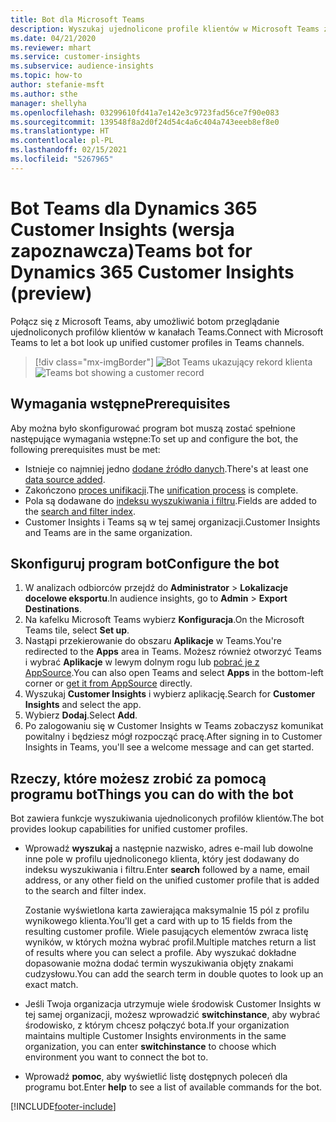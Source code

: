 ```yaml
---
title: Bot dla Microsoft Teams
description: Wyszukaj ujednolicone profile klientów w Microsoft Teams za pomocą bota.
ms.date: 04/21/2020
ms.reviewer: mhart
ms.service: customer-insights
ms.subservice: audience-insights
ms.topic: how-to
author: stefanie-msft
ms.author: sthe
manager: shellyha
ms.openlocfilehash: 03299610fd41a7e142e3c9723fad56ce7f90e083
ms.sourcegitcommit: 139548f8a2d0f24d54c4a6c404a743eeeb8ef8e0
ms.translationtype: HT
ms.contentlocale: pl-PL
ms.lasthandoff: 02/15/2021
ms.locfileid: "5267965"
---
```

# <a name="teams-bot-for-dynamics-365-customer-insights-preview"></a><span data-ttu-id="1e917-103">Bot Teams dla Dynamics 365 Customer Insights (wersja zapoznawcza)</span><span class="sxs-lookup"><span data-stu-id="1e917-103">Teams bot for Dynamics 365 Customer Insights (preview)</span></span>

<span data-ttu-id="1e917-104">Połącz się z Microsoft Teams, aby umożliwić botom przeglądanie ujednoliconych profilów klientów w kanałach Teams.</span><span class="sxs-lookup"><span data-stu-id="1e917-104">Connect with Microsoft Teams to let a bot look up unified customer profiles in Teams channels.</span></span>

> [!div class="mx-imgBorder"]
> <span data-ttu-id="1e917-105">![Bot Teams ukazujący rekord klienta](media/teams-bot.png "Bot Teams ukazujący rekord klienta")</span><span class="sxs-lookup"><span data-stu-id="1e917-105">![Teams bot showing a customer record](media/teams-bot.png "Teams bot showing a customer record")</span></span>

## <a name="prerequisites"></a><span data-ttu-id="1e917-106">Wymagania wstępne</span><span class="sxs-lookup"><span data-stu-id="1e917-106">Prerequisites</span></span>

<span data-ttu-id="1e917-107">Aby można było skonfigurować program bot muszą zostać spełnione następujące wymagania wstępne:</span><span class="sxs-lookup"><span data-stu-id="1e917-107">To set up and configure the bot, the following prerequisites must be met:</span></span>

- <span data-ttu-id="1e917-108">Istnieje co najmniej jedno [dodane źródło danych](data-sources.md).</span><span class="sxs-lookup"><span data-stu-id="1e917-108">There's at least one [data source added](data-sources.md).</span></span>
- <span data-ttu-id="1e917-109">Zakończono [proces unifikacji](data-unification.md).</span><span class="sxs-lookup"><span data-stu-id="1e917-109">The [unification process](data-unification.md) is complete.</span></span>
- <span data-ttu-id="1e917-110">Pola są dodawane do [indeksu wyszukiwania i filtru](search-filter-index.md).</span><span class="sxs-lookup"><span data-stu-id="1e917-110">Fields are added to the [search and filter index](search-filter-index.md).</span></span>
- <span data-ttu-id="1e917-111">Customer Insights i Teams są w tej samej organizacji.</span><span class="sxs-lookup"><span data-stu-id="1e917-111">Customer Insights and Teams are in the same organization.</span></span>

## <a name="configure-the-bot"></a><span data-ttu-id="1e917-112">Skonfiguruj program bot</span><span class="sxs-lookup"><span data-stu-id="1e917-112">Configure the bot</span></span>

1. <span data-ttu-id="1e917-113">W analizach odbiorców przejdź do **Administrator** > **Lokalizacje docelowe eksportu**.</span><span class="sxs-lookup"><span data-stu-id="1e917-113">In audience insights, go to **Admin** > **Export Destinations**.</span></span>
1. <span data-ttu-id="1e917-114">Na kafelku Microsoft Teams wybierz **Konfiguracja**.</span><span class="sxs-lookup"><span data-stu-id="1e917-114">On the Microsoft Teams tile, select **Set up**.</span></span>
1. <span data-ttu-id="1e917-115">Nastąpi przekierowanie do obszaru **Aplikacje** w Teams.</span><span class="sxs-lookup"><span data-stu-id="1e917-115">You're redirected to the **Apps** area in Teams.</span></span> <span data-ttu-id="1e917-116">Możesz również otworzyć Teams i wybrać **Aplikacje** w lewym dolnym rogu lub [pobrać je z AppSource](https://go.microsoft.com/fwlink/?linkid=2124104).</span><span class="sxs-lookup"><span data-stu-id="1e917-116">You can also open Teams and select **Apps** in the bottom-left corner or [get it from AppSource](https://go.microsoft.com/fwlink/?linkid=2124104) directly.</span></span>
1. <span data-ttu-id="1e917-117">Wyszukaj **Customer Insights** i wybierz aplikację.</span><span class="sxs-lookup"><span data-stu-id="1e917-117">Search for **Customer Insights** and select the app.</span></span>
1. <span data-ttu-id="1e917-118">Wybierz **Dodaj**.</span><span class="sxs-lookup"><span data-stu-id="1e917-118">Select **Add**.</span></span>
1. <span data-ttu-id="1e917-119">Po zalogowaniu się w Customer Insights w Teams zobaczysz komunikat powitalny i będziesz mógł rozpocząć pracę.</span><span class="sxs-lookup"><span data-stu-id="1e917-119">After signing in to Customer Insights in Teams, you'll see a welcome message and can get started.</span></span>

## <a name="things-you-can-do-with-the-bot"></a><span data-ttu-id="1e917-120">Rzeczy, które możesz zrobić za pomocą programu bot</span><span class="sxs-lookup"><span data-stu-id="1e917-120">Things you can do with the bot</span></span>

<span data-ttu-id="1e917-121">Bot zawiera funkcje wyszukiwania ujednoliconych profilów klientów.</span><span class="sxs-lookup"><span data-stu-id="1e917-121">The bot provides lookup capabilities for unified customer profiles.</span></span>

- <span data-ttu-id="1e917-122">Wprowadź **wyszukaj** a następnie nazwisko, adres e-mail lub dowolne inne pole w profilu ujednoliconego klienta, który jest dodawany do indeksu wyszukiwania i filtru.</span><span class="sxs-lookup"><span data-stu-id="1e917-122">Enter **search** followed by a name, email address, or any other field on the unified customer profile that is added to the search and filter index.</span></span>

  <span data-ttu-id="1e917-123">Zostanie wyświetlona karta zawierająca maksymalnie 15 pól z profilu wynikowego klienta.</span><span class="sxs-lookup"><span data-stu-id="1e917-123">You'll get a card with up to 15 fields from the resulting customer profile.</span></span> <span data-ttu-id="1e917-124">Wiele pasujących elementów zwraca listę wyników, w których można wybrać profil.</span><span class="sxs-lookup"><span data-stu-id="1e917-124">Multiple matches return a list of results where you can select a profile.</span></span> <span data-ttu-id="1e917-125">Aby wyszukać dokładne dopasowanie można dodać termin wyszukiwania objęty znakami cudzysłowu.</span><span class="sxs-lookup"><span data-stu-id="1e917-125">You can add the search term in double quotes to look up an exact match.</span></span>

- <span data-ttu-id="1e917-126">Jeśli Twoja organizacja utrzymuje wiele środowisk Customer Insights w tej samej organizacji, możesz wprowadzić **switchinstance**, aby wybrać środowisko, z którym chcesz połączyć bota.</span><span class="sxs-lookup"><span data-stu-id="1e917-126">If your organization maintains multiple Customer Insights environments in the same organization, you can enter **switchinstance** to choose which environment you want to connect the bot to.</span></span>

- <span data-ttu-id="1e917-127">Wprowadź **pomoc**, aby wyświetlić listę dostępnych poleceń dla programu bot.</span><span class="sxs-lookup"><span data-stu-id="1e917-127">Enter **help** to see a list of available commands for the bot.</span></span>  


[!INCLUDE[footer-include](../includes/footer-banner.md)]
